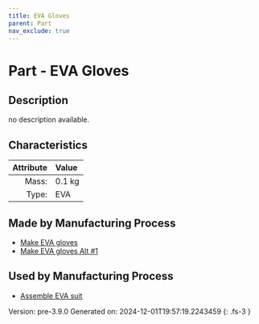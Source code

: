 ```yaml
---
title: EVA Gloves
parent: Part
nav_exclude: true
---
```

# Part - EVA Gloves

## Description
no description available.

## Characteristics

| Attribute      | Value |
|--------:|:------|
|Mass:|0.1 kg|
|Type:|EVA|

## Made by Manufacturing Process

- [Make EVA gloves](../process/make-eva-gloves.html)
- [Make EVA gloves Alt #1](../process/make-eva-gloves-alt--1.html)

## Used by Manufacturing Process

- [Assemble EVA suit](../process/assemble-eva-suit.html)


Version: pre-3.9.0 Generated on: 2024-12-01T19:57:19.2243459
{: .fs-3 }

